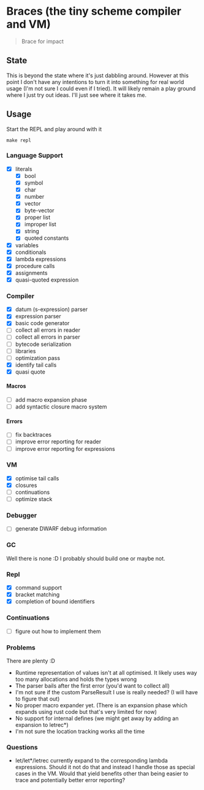 # Braces (the tiny scheme compiler and VM)



> Brace for impact


## State 
This is beyond the state where it's just dabbling around. However at this point I don't have any intentions
to turn it into something for real world usage (I'm not sure I could even if I tried). 
It will likely remain a play ground where I just try out ideas. I'll just see where it takes me.


## Usage

Start the REPL and play around with it

```
make repl 
```

### Language Support 

- [x] literals
  - [x] bool
  - [x] symbol
  - [x] char
  - [x] number
  - [x] vector
  - [x] byte-vector
  - [x] proper list
  - [x] improper list
  - [x] string
  - [x] quoted constants
- [x] variables
- [x] conditionals
- [x] lambda expressions
- [x] procedure calls
- [x] assignments
- [x] quasi-quoted expression

### Compiler 
- [x] datum (s-expression) parser
- [x] expression parser 
- [x] basic code generator 
- [ ] collect all errors in reader  
- [ ] collect all errors in parser 
- [ ] bytecode serialization
- [ ] libraries  
- [ ] optimization pass 
- [x] identify tail calls
- [x] quasi quote 

#### Macros
- [ ] add macro expansion phase
- [ ] add syntactic closure macro system

#### Errors
- [ ] fix backtraces 
- [ ] improve error reporting for reader
- [ ] improve error reporting for expressions

### VM

- [x] optimise tail calls
- [x] closures 
- [ ] continuations 
- [ ] optimize stack 

### Debugger 
- [ ] generate DWARF debug information 

### GC
Well there is none :D
I probably should build one or maybe not.


### Repl
- [x] command support
- [x] bracket matching
- [x] completion of bound identifiers

### Continuations
- [ ] figure out how to implement them

### Problems
There are plenty :D 

* Runtime representation of values isn't at all optimised. It likely uses way too many allocations and holds the types wrong
* The parser bails after the first error (you'd want to collect all)
* I'm not sure if the custom ParseResult I use is really needed? (I will have to figure that out)
* No proper macro expander yet. (There is an expansion phase which expands using rust code but that's very limited for now)
* No support for internal defines (we might get away by adding an expansion to letrec*)
* I'm not sure the location tracking works all the time


### Questions
* let/let*/letrec currently expand to the corresponding lambda expressions. Should it not do that and instead I handle those as special cases in the VM. Would that yield benefits other than being easier to trace and potentially better error reporting?
